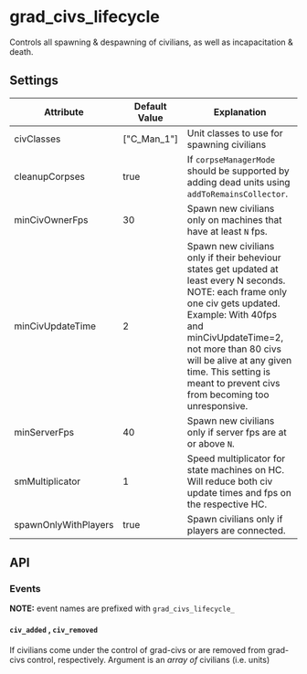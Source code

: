 # grad\_civs\_lifecycle

Controls all spawning & despawning of civilians, as well as incapacitation & death.

## Settings

Attribute                | Default Value | Explanation
-------------------------|---------------|------------------------------------------------------------------------------------------------------------------------------------------------
civClasses               | ["C_Man_1"]   | Unit classes to use for spawning civilians
cleanupCorpses           | true          | If `corpseManagerMode` should be supported by adding dead units using `addToRemainsCollector`.
minCivOwnerFps           | 30            | Spawn new civilians only on machines that have at least `N` fps.
minCivUpdateTime         | 2             | Spawn new civilians only if their beheviour states get updated at least every N seconds. NOTE: each frame only one civ gets updated. Example: With 40fps and minCivUpdateTime=2, not more than 80 civs will be alive at any given time. This setting is meant to prevent civs from becoming too unresponsive.
minServerFps             | 40            | Spawn new civilians only if server fps are at or above `N`.
smMultiplicator          | 1             | Speed multiplicator for state machines on HC. Will reduce both civ update times and fps on the respective HC.  
spawnOnlyWithPlayers     | true          | Spawn civilians only if players are connected.

## API

### Events 

**NOTE:** event names are prefixed with `grad_civs_lifecycle_`

#### `civ_added` , `civ_removed`

If civilians come under the control of grad-civs or are removed from grad-civs control, respectively.
Argument is an *array of* civilians (i.e. units)
